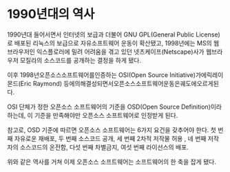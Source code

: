 # 1990년대의 역사

1990년대 들어서면서 인터넷의 보급과 더불어 GNU GPL\(General Public License\)로 배포된 리눅스의 보급으로 자유소프트웨어 운동이 확산됐고, 1998년에는 MS의 웹브라우저인 익스플로러에 밀려 어려움을 겪고 있던 넷츠케이프\(Netscape\)사가 웹브라우저 모질라의 소스코드를 공개하는 결정을 하게 됐다.

이후 1998년오픈소스소프트웨어를인증하는 OSI\(Open Source Initiative\)가에릭레이몬드\(Eric Raymond\) 등에의해결성되면서오픈소스소프트웨어운동은궤도에오르게된다.

OSI 단체가 정한 오픈소스 소프트웨어의 기준을 OSD\(Open Source Definition\)이라 하는데, 이 기준을 만족해야만 오픈소스 소프트웨어로 인정받게 된다.

참고로, OSD 기준에 따르면 오픈소스 소프트웨어는 6가지 요건을 갖추어야 한다. 첫 번째 자유로운 재배포, 두 번째 소스코드 공개, 세 번째 2차적 저작물 허용 , 네 번째 저작자의 소스코드의 온전함, 다섯 번째 차별금지, 여섯 번째 라이선스의 배포.

위와 같은 역사를 거쳐 이제 오픈소스 소프트웨어는 소프트웨어의 한 축을 잡게 됐다.

